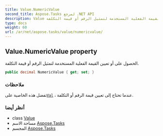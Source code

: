```yaml
---
title: Value.NumericValue
second_title: Aspose.Tasks لمرجع .NET API
description: Value ملكية. الحصول على أو تعيين القيمة الفعلية المستخدمة لتمثيل الرقم أو قيمة التكلفة.
type: docs
weight: 60
url: /ar/net/aspose.tasks/value/numericvalue/
---
```

## Value.NumericValue property

الحصول على أو تعيين القيمة الفعلية المستخدمة لتمثيل الرقم أو قيمة التكلفة.

```csharp
public decimal NumericValue { get; set; }
```

### ملاحظات

تفضل هذه الخاصية على[`Val`](../val/) ، عندما تحتاج إلى تعيين قيمة الرقم أو التكلفة.

### أنظر أيضا

* class [Value](../)
* مساحة الاسم [Aspose.Tasks](../../value/)
* المجسم [Aspose.Tasks](../../../)


